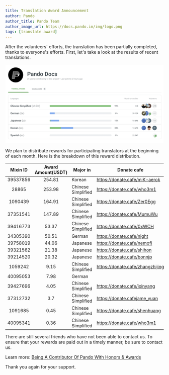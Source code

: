 ```yaml
---
title: Translation Award Announcement
author: Pando
author_title: Pando Team
author_image_url: https://docs.pando.im/img/logo.png
tags: [translate award]
---
```


After the volunteers' efforts, the translation has been partially completed, thanks to everyone's efforts. First, let's take a look at the results of recent translations. 

![](./assets/translate-award.png)

We plan to distribute rewards for participating translators at the beginning of each month. Here is the breakdown of this reward distribution.

| Mixin ID | Award Amount(USDT) | Major in           | Donate cafe                      |
| :------: | :----------------: | ------------------ | -------------------------------- |
| 39537856 |       254.81       | Korean             | https://donate.cafe/miK-aerok    |
|  28865   |       253.98       | Chinese Simplified | https://donate.cafe/who3m1       |
| 1090439  |       164.91       | Chinese Simplified | https://donate.cafe/Zer0Egg      |
| 37351541 |       147.89       | Chinese Simplified | https://donate.cafe/MumuWu       |
| 39416773 |       53.37        | Chinese Simplified | https://donate.cafe/0xWCH        |
| 34305390 |       50.51        | German             | https://donate.cafe/night        |
| 39758019 |       44.06        | Japanese           | https://donate.cafe/nemofi       |
| 39321562 |       21.38        | Japanese           | https://donate.cafe/shihon       |
| 39214520 |       20.32        | Japanese           | https://donate.cafe/bonnjp       |
| 1059242  |        9.15        | Chinese Simplified | https://donate.cafe/zhangzhijing |
| 40095053 |        7.98        | German             |                                  |
| 39427696 |        4.05        | Chinese Simplified | https://donate.cafe/ixinyang     |
| 37312732 |        3.7         | Chinese Simplified | https://donate.cafejame_yuan     |
| 1091685  |        0.45        | Chinese Simplified | https://donate.cafe/shenhuang    |
| 40095341 |        0.36        | Chinese Simplified | https://donate.cafe/who3m1       |

There are still several friends who have not been able to contact us. To ensure that your rewards are paid out in a timely manner, be sure to contact us.


Learn more: [Being A Contributor Of Pando With Honors & Awards](https://docs.pando.im/blog/2021/10/21/translate)



Thank you again for your support.